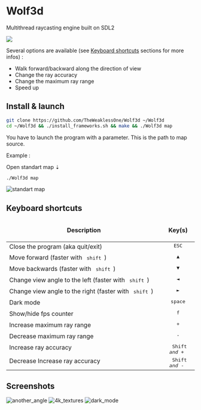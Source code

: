 # Wolf3d

Multithread raycasting engine built on SDL2

![](promo.gif)

Several options are available (see [Keyboard shortcuts](https://github.com/TheWeaklessOne/Wolf3d#keyboard-shortcuts) sections for more infos) :
* Walk forward/backward along the direction of view
* Change the ray accuracy
* Change the maximum ray range
* Speed up

## Install & launch
```bash
git clone https://github.com/TheWeaklessOne/Wolf3d ~/Wolf3d
cd ~/Wolf3d && ./install_frameworks.sh && make && ./Wolf3d map
```
You have to launch the program with a parameter. This is the path to map source.<br />

Example :

Open standart map ⇣
```bash
./Wolf3d map
```
![standart map](https://i.imgur.com/DX5ih2h.png)

## Keyboard shortcuts

<table width="100%">
<thead>
<tr>
<td width="65%" height="60px" align="center" cellpadding="0">
<strong>Description</strong>
</td>
<td width="10%" align="center" cellpadding="0">
<span style="width:70px">&nbsp;</span><strong>Key(s)</strong><span style="width:50px">&nbsp;</span>
</td>
</tr>
</thead>
<tbody>
<tr>
<td valign="top" height="30px">Close the program (aka quit/exit)</td>
<td valign="top" align="center"><kbd>&nbsp;ESC&nbsp;</kbd></td>
</tr>
<tr>
<td valign="top" height="30px">Move forward (faster with <kbd>&nbsp;shift&nbsp;</kbd>)</td>
<td valign="top" align="center"><kbd>&nbsp;▲&nbsp;</kbd></td>
</tr>
<tr>
<td valign="top" height="30px">Move backwards (faster with <kbd>&nbsp;shift&nbsp;</kbd>)</td>
<td valign="top" align="center"><kbd>&nbsp;▼&nbsp;</kbd></td>
</tr>
<tr>
<td valign="top" height="30px">Change view angle to the left (faster with <kbd>&nbsp;shift&nbsp;</kbd>)</td>
<td valign="top" align="center"><kbd>&nbsp;◄&nbsp;</kbd></td>
</tr>
<tr>
<td valign="top" height="30px">Change view angle to the right (faster with <kbd>&nbsp;shift&nbsp;</kbd>)</td>
<td valign="top" align="center"><kbd>&nbsp;►&nbsp;</kbd></td>
</tr>
<tr>
<td valign="top" height="30px">Dark mode</td>
<td valign="top" align="center"><kbd>&nbsp;space&nbsp;</kbd></td>
</tr>
<tr>
<td valign="top" height="30px">Show/hide fps counter</td>
<td valign="top" align="center"><kbd>&nbsp;f&nbsp;</kbd></td>
</tr>
<tr>
<td valign="top" height="30px">Increase maximum ray range</td>
<td valign="top" align="center"><kbd>&nbsp;+&nbsp;</kbd></td>
</tr>
<tr>
<td valign="top" height="30px">Decrease maximum ray range</td>
<td valign="top" align="center"><kbd>&nbsp;-&nbsp;</kdb></td>
</tr>
<tr>
<td valign="top" height="30px">Increase ray accuracy</td>
<td valign="top" align="center"><kbd>&nbsp;Shift <i>and</i> +&nbsp;</kdb></td>
</tr>
<tr>
<td valign="top" height="30px">Decrease Increase ray accuracy</td>
<td valign="top" align="center"><kbd>&nbsp;Shift <i>and</i> -&nbsp;</kdb></td>
</tr>
</tbody>
</table>

## Screenshots
![another_angle](https://i.imgur.com/YUtLEm3.png)
![4k_textures](https://i.imgur.com/NbnOwRU.png)
![dark_mode](https://i.imgur.com/XvSQY8I.png)
